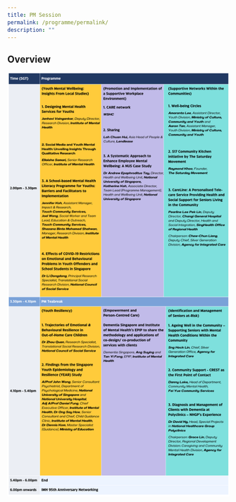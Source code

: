 ```yaml
---
title: PM Session
permalink: /programme/permalink/
description: ""
---
```

## Overview
![](/images/day1_pm.png)